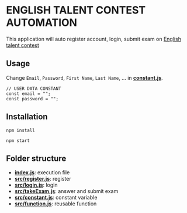 # ENGLISH TALENT CONTEST AUTOMATION

This application will auto register account, login, submit exam on [English talent contest](https://englishtalentcontest.vn)

## Usage

Change `Email`, `Password`, `First Name`, `Last Name`, ... in [**constant.js**](https://github.com/thaihuynhatquang/english-talent-constest-automation/blob/master/src/constant.js).

```
// USER DATA CONSTANT
const email = "";
const password = "";
```

## Installation

```
npm install
```

```
npm start
```

## Folder structure

- [**index.js**](https://github.com/thaihuynhatquang/english-talent-constest-automation/blob/master/index.js): execution file
- [**src/register.js**](https://github.com/thaihuynhatquang/english-talent-constest-automation/blob/master/src/register.js): register
- [**src/login.js**](https://github.com/thaihuynhatquang/english-talent-constest-automation/blob/master/src/login.js): login
- [**src/takeExam.js**](https://github.com/thaihuynhatquang/english-talent-constest-automation/blob/master/src/takeExam.js): answer and submit exam
- [**src/constant.js**](https://github.com/thaihuynhatquang/english-talent-constest-automation/blob/master/src/constant.js): constant variable
- [**src/function.js**](https://github.com/thaihuynhatquang/english-talent-constest-automation/blob/master/src/function.js): reusable function
